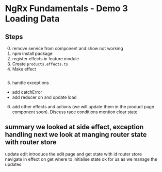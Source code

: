 # NgRx Fundamentals - Demo 3 Loading Data

## Steps

0. remove service from component and show not working
1. npm install package 
2. register effects in feature module
3. Create `products.effects.ts`
4. Make effect

```ts
```

5. handle exceptions
- add catchError
- add reducer on and update load
6. add other effects and actions (we will update them in the product page component soon). Discuss race conditions
mention clear state 

summary
we looked at side effect, exception handling
next we look at manging router state with router store
----- 
update edit
introduce the edit page and get state with id
router store
navigate in effect on get
where to initialise state ok for us as we manage the updates
